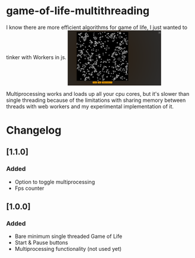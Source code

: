 # game-of-life-multithreading
I know there are more efficient algorithms for game of life, I just wanted to tinker with Workers in js.
<img src="https://raw.githubusercontent.com/prenaissance/game-of-life-multithreading/master/.github/showcase.png" alt="showcase" height="50%" width="50%" align="center"/>

Multiprocessing works and loads up all your cpu cores, but it's slower than single threading because of the limitations with sharing memory between threads with web workers and my experimental implementation of it.

# Changelog

## [1.1.0]

### Added
- Option to toggle multiprocessing
- Fps counter
## [1.0.0]

### Added
- Bare minimum single threaded Game of Life
- Start & Pause buttons
- Multiprocessing functionality (not used yet)